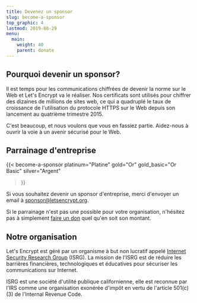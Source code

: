 ```yaml
---
title: Devenez un sponsor
slug: become-a-sponsor
top_graphic: 4
lastmod: 2019-08-29
menu:
  main:
    weight: 40
    parent: donate
---
```


## Pourquoi devenir un sponsor?

Il est temps pour les communications chiffrées de devenir la norme sur le Web et Let's Encrypt va le réaliser. Nos certificats sont utilisés pour chiffrer des dizaines de millions de sites web, ce qui a quadruplé le taux de croissance de l'utilisation du protocole HTTPS sur le Web depuis son lancement au quatrième trimestre 2015.

 C'est beaucoup, et nous voulons que vous en fassiez partie. Aidez-nous à ouvrir la voie à un avenir sécurisé pour le Web.

## Parrainage d'entreprise

<!-- Note for translators: words in quotes need to be translated -->
{{< become-a-sponsor
  platinum="Platine"
  gold="Or"
  gold_basic="Or Basic"
  silver="Argent"
>}}

Si vous souhaitez devenir un sponsor d'entreprise, merci d'envoyer un email à [sponsor@letsencrypt.org](mailto:sponsor@letsencrypt.org).

Si le parrainage n'est pas une possible  pour votre organisation, n'hésitez pas à simplement [faire un don](/donate) quel qu'en soit son montant.

## Notre organisation

Let's Encrypt est géré par un organisme à but non lucratif appelé [Internet Security Research Group](https://www.abetterinternet.org/) (ISRG).  La mission de l'ISRG est de réduire les barrières financières, technologiques et éducatives pour sécuriser les communications sur Internet.

ISRG est une société d'utilité publique californienne, elle est reconnue par l'IRS comme une organisation exonérée d'impôt en vertu de l'article 501\(c\)(3) de l'Internal Revenue Code.
